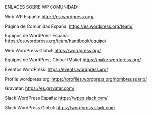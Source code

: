 ENLACES SOBRE WP COMUNIDAD:

Web WP España:
https://es.wordpress.org/

Página de Comunidad España:
https://es.wordpress.org/team/

Equipos de WordPress España:
https://es.wordpress.org/team/handbook/equipo/

Web WordPress Global:
https://wordpress.org/

Equipos de WordPress Global (Make)
https://make.wordpress.org/

Eventos WordPress:
https://events.wordpress.org/

Profile wordpress.org:
https://profiles.wordpress.org/nombreusuario/

Gravatar:
https://es.gravatar.com/

Slack WordPress España:
https://wpes.slack.com/

Slack WordPress Global:
https://wordpress.slack.com
